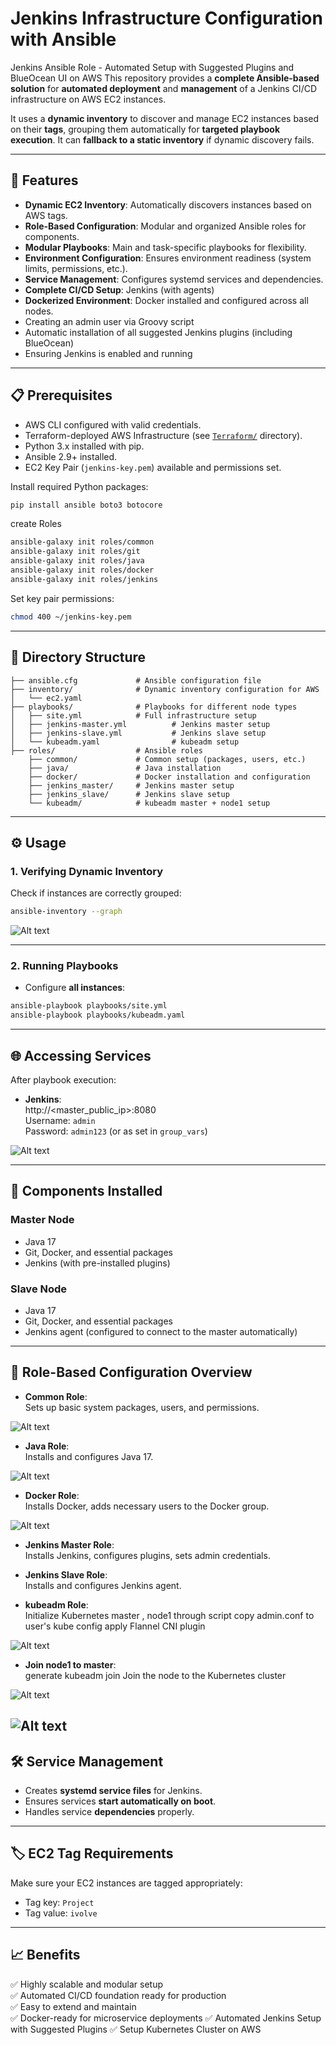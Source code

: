 # Jenkins Infrastructure Configuration with Ansible
Jenkins Ansible Role - Automated Setup with Suggested Plugins and BlueOcean UI on AWS
This repository provides a **complete Ansible-based solution** for **automated deployment** and **management** of a Jenkins CI/CD infrastructure on AWS EC2 instances.

It uses a **dynamic inventory** to discover and manage EC2 instances based on their **tags**, grouping them automatically for **targeted playbook execution**. It can **fallback to a static inventory** if dynamic discovery fails.

---

## 🚀 Features

- **Dynamic EC2 Inventory**: Automatically discovers instances based on AWS tags.
- **Role-Based Configuration**: Modular and organized Ansible roles for components.
- **Modular Playbooks**: Main and task-specific playbooks for flexibility.
- **Environment Configuration**: Ensures environment readiness (system limits, permissions, etc.).
- **Service Management**: Configures systemd services and dependencies.
- **Complete CI/CD Setup**: Jenkins (with agents) 
- **Dockerized Environment**: Docker installed and configured across all nodes.
- Creating an admin user via Groovy script
- Automatic installation of all suggested Jenkins plugins (including BlueOcean)
- Ensuring Jenkins is enabled and running

---

## 📋 Prerequisites

- AWS CLI configured with valid credentials.
- Terraform-deployed AWS Infrastructure (see [`Terraform/`](./terraform) directory).
- Python 3.x installed with pip.
- Ansible 2.9+ installed.
- EC2 Key Pair (`jenkins-key.pem`) available and permissions set.

Install required Python packages:

```bash
pip install ansible boto3 botocore
```
create Roles
```bash
ansible-galaxy init roles/common
ansible-galaxy init roles/git
ansible-galaxy init roles/java
ansible-galaxy init roles/docker
ansible-galaxy init roles/jenkins
```

Set key pair permissions:

```bash
chmod 400 ~/jenkins-key.pem
```

---

## 📂 Directory Structure

```
├── ansible.cfg             # Ansible configuration file
├── inventory/              # Dynamic inventory configuration for AWS
│   └── ec2.yaml
├── playbooks/              # Playbooks for different node types
│   ├── site.yml            # Full infrastructure setup
│   ├── jenkins-master.yml          # Jenkins master setup
│   ├── jenkins-slave.yml           # Jenkins slave setup
│   └── kubeadm.yaml                # kubeadm setup
├── roles/                  # Ansible roles
    ├── common/             # Common setup (packages, users, etc.)
    ├── java/               # Java installation
    ├── docker/             # Docker installation and configuration
    ├── jenkins_master/     # Jenkins master setup
    ├── jenkins_slave/      # Jenkins slave setup
    └── kubeadm/            # kubeadm master + node1 setup

```

---

## ⚙️ Usage

### 1. Verifying Dynamic Inventory

Check if instances are correctly grouped:

```bash
ansible-inventory --graph
```
![Alt text](assets/pic1.png)

---

### 2. Running Playbooks

- Configure **all instances**:

```bash
ansible-playbook playbooks/site.yml
ansible-playbook playbooks/kubeadm.yaml
```

---

## 🌐 Accessing Services

After playbook execution:

- **Jenkins**:  
  http://<master_public_ip>:8080  
  Username: `admin`  
  Password: `admin123` (or as set in `group_vars`)

![Alt text](assets/pic2.png)

---

## 🔧 Components Installed

### Master Node

- Java 17
- Git, Docker, and essential packages
- Jenkins (with pre-installed plugins)

### Slave Node

- Java 17
- Git, Docker, and essential packages
- Jenkins agent (configured to connect to the master automatically)

---

## 📑 Role-Based Configuration Overview

- **Common Role**:  
  Sets up basic system packages, users, and permissions.

![Alt text](assets/pic7.png)

- **Java Role**:  
  Installs and configures Java 17.

![Alt text](assets/pic6.png)

- **Docker Role**:  
  Installs Docker, adds necessary users to the Docker group.

![Alt text](assets/pic5.png)

- **Jenkins Master Role**:  
  Installs Jenkins, configures plugins, sets admin credentials.

- **Jenkins Slave Role**:  
  Installs and configures Jenkins agent.

- **kubeadm Role**:  
  Initialize Kubernetes master , node1 through script
  copy admin.conf to user's kube config
  apply Flannel CNI plugin

![Alt text](assets/pic8.png)

- **Join node1 to master**:  
  generate kubeadm join
  Join the node to the Kubernetes cluster

![Alt text](assets/pic9.png)

![Alt text](assets/pic11.png)
---

## 🛠️ Service Management

- Creates **systemd service files** for Jenkins.
- Ensures services **start automatically on boot**.
- Handles service **dependencies** properly.

---

## 🏷️ EC2 Tag Requirements

Make sure your EC2 instances are tagged appropriately:

- Tag key: `Project`
- Tag value: `ivolve`


---

## 📈 Benefits

✅ Highly scalable and modular setup  
✅ Automated CI/CD foundation ready for production  
✅ Easy to extend and maintain  
✅ Docker-ready for microservice deployments
✅ Automated Jenkins Setup with Suggested Plugins
✅ Setup Kubernetes Cluster on AWS 





